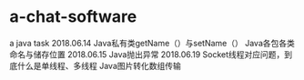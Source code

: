 # a-chat-software
a java task
2018.06.14
  Java私有类getName（）与setName（）
  Java各包各类命名与储存位置
2018.06.15
  Java抛出异常
2018.06.19
  Socket线程对应问题，到底什么是单线程、多线程
  Java图片转化数组传输
